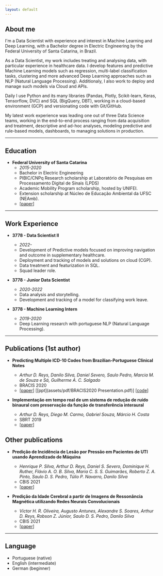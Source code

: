 ```yaml
---
layout: default
---
```



## About me

I'm a Data Scientist with experience and interest in Machine Learning and Deep Learning, with a Bachelor degree in Electric Engineering by the
Federal University of Santa Catarina, in Brazil.

As a Data Scientist, my work includes treating and analysing data, with particular experience in healthcare data.
I develop features and predictive Machine Learning models such as regression, multi-label classification tasks, clustering and more advanced
Deep Learning approaches such as NLP (Natural Language Processing). Additionaly, I also work to deploy and manage such models via Cloud and APIs.

Daily I use Python and its many libraries (Pandas, Plotly, Scikit-learn, Keras, Tensorflow, DVC) and SQL (BigQuery, DBT),
working in a cloud-based environment (GCP) and versionating code with Git/GitHub.

My latest work experience was leading one out of three Data Science teams, working in the end-to-end process ranging from data acquisition and treatment,
descriptive and ad-hoc analyses, modeling predictive and rule-based models, dashboards, to managing solutions in production.

---

## Education

- **Federal University of Santa Catarina**
    - *2015-2020*
    - Bachelor in Electric Engineering
    - PIBIC/CNPq Research scholarship at Laboratório de Pesquisas em Processamento Digital de Sinais (LPDS)
    - Academic Mobility Program scholarship, hosted by UNIFEI.
    - Extension scholarship at Núcleo de Educação Ambiental da UFSC (NEAmb).
    - [[paper](https://arxiv.org/abs/2008.01515)]

---

## Work Experience

- **3778 - Data Scientist II**
    - *2022-*
    - Development of Predictive models focused on improving navigation and outcome in supplementary healthcare.
    - Deployment and tracking of models and solutions on cloud (CGP).
    - Data treatment and featurization in SQL.
    - Squad leader role.

- **3778 - Junior Data Scientist**
    - *2020-2022*
    - Data analysis and storytelling.
    - Development and tracking of a model for classifying work leave.

- **3778 - Machine Learning Intern**
    - *2019-2020*
    - Deep Learning research with portuguese NLP (Natural Language Processing).

---

## Publications (1st author)

- **Predicting Multiple ICD-10 Codes from Brazilian-Portuguese Clinical Notes**
    - *Arthur D. Reys, Danilo Silva, Daniel Severo, Saulo Pedro, Marcia M. de Souza e Sá, Guilherme A. C. Salgado*<br/>
    - BRACIS 2020
    - [[paper](https://arxiv.org/abs/2008.01515)] [[ppt](assets/pdf/BRACIS2020 Presentation.pdf)] [[code](https://github.com/3778/icd-prediction-mimic)]


- **Implementação em tempo real de um sistema de redução de ruído binaural com preservação da função de transferência interaural**
    - *Arthur D. Reys, Diego M. Carmo, Gabriel Souza, Márcio H. Costa*
    - SBRT 2019
    - [[paper](assets/pdf/sbrt2019.pdf)]

## Other publications

- **Predição de Incidência de Lesão por Pressão em Pacientes de UTI usando Aprendizado de Máquina**
    - *Henrique P. Silva, Arthur D. Reys, Daniel S. Severo, Dominique H. Ruther, Flávio A. O. B. Silva, Maria C. S. S. Guimarães, Roberto Z. A. Pinto, Saulo D. S. Pedro, Túlio P. Navarro, Danilo Silva*
    - CBIS 2021
    - [[paper](https://arxiv.org/abs/2112.13687)]


- **Predição da Idade Cerebral a partir de Imagens de Ressonância Magnética utilizando Redes Neurais Convolucionais**
    - *Victor H. R. Oliveira, Augusto Antunes, Alexandre S. Soares, Arthur D. Reys, Robson Z. Júnior, Saulo D. S. Pedro, Danilo Silva*
    - CBIS 2021
    - [[paper](https://arxiv.org/abs/2112.12609)]

---

## Language

- Portuguese (native)
- English (intermediate)
- German (beginner)

